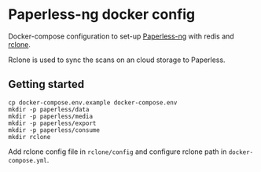 # Paperless-ng docker config

Docker-compose configuration to set-up 
[Paperless-ng](https://github.com/jonaswinkler/paperless-ng) with redis and 
[rclone](https://rclone.org).

Rclone is used to sync the scans on an cloud storage to Paperless.

## Getting started

    cp docker-compose.env.example docker-compose.env
	mkdir -p paperless/data
	mkdir -p paperless/media
	mkdir -p paperless/export
	mkdir -p paperless/consume
	mkdir rclone

Add rclone config file in `rclone/config` and configure rclone path in
`docker-compose.yml`.
